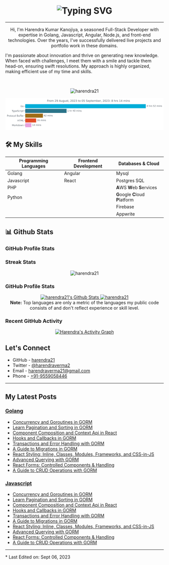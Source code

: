 
<h1 align="center">
    <img src="https://readme-typing-svg.demolab.com?font=Fira+Code&weight=600&size=22&pause=1000&color=000000&width=435&lines=Hi%2C+I+am+Harendra+Verma" alt="Typing SVG" />
</h1>
<hr/>


<p align="center">
    Hi, I'm Harendra Kumar Kanojiya, a seasoned Full-Stack Developer with expertise in Golang, Javascript, Angular, Node.js, and front-end technologies. Over the years, I've successfully delivered live projects and portfolio work in these domains.
</p>
<p>
    I'm passionate about innovation and thrive on generating new knowledge. When faced with challenges, I meet them with a smile and tackle them head-on, ensuring swift resolutions. My approach is highly organized, making efficient use of my time and skills.
</p>

<br>

<p align="center"> <img src="https://komarev.com/ghpvc/?username=harendra21&label=Profile%20views&color=0e75b6&style=plastic" alt="harendra21" /> </p>

<img
  src="https://github.com/harendra21/harendra21/blob/main/images/stat.svg"
  alt="harendra21"
/>

## 🛠️ My Skills

| Programming Languages | Frontend Development | Databases & Cloud |
|--|--|--|
| Golang | Angular | Mysql |
| Javascript | React | Postgres SQL |
| PHP |  | **A**WS **W**eb **S**ervices |
| Python |  | **G**oogle **C**loud **P**latform|
| | | Firebase |
| | | Appwrite |


## 📊 Github Stats

### GitHub Profile Stats

### Streak Stats
<p align="center"><img src="https://github-readme-streak-stats.herokuapp.com/?user=harendra21&theme=algolia" alt="harendra21" /></p>

### GitHub Profile Stats
<p align="center">
    <a href="https://github-readme-stats.vercel.app/api?username=harendra21&show_icons=true&count_private=true&theme=algolia">
        <img alt="harendra21's Github Stats" src="https://github-readme-stats.vercel.app/api?username=harendra21&show_icons=true&count_private=true&theme=algolia" height="192px"/>
    </a>
    <a href="[https://github.com/harendra21](https://github-readme-stats.vercel.app/api/top-langs?username=harendra21&show_icons=true&locale=en&layout=compact&theme=algolia)">
        <img src="https://github-readme-stats.vercel.app/api/top-langs?username=harendra21&show_icons=true&locale=en&layout=compact&theme=algolia" alt="harendra21" height="192px"/>
    </a>
        <br/><b>Note:</b> Top languages are only a metric of the languages my public code consists of and don't reflect experience or skill level.
    
</p>

### Recent GitHub Activity
<p align="center">
        <a href="https://github-readme-activity-graph.vercel.app/graph?username=harendra21&custom_title=Harendra%20Kumar%27s%20Contribution%20Graph&theme=react-dark">
            <img alt="Harendra's Activity Graph" src="https://github-readme-activity-graph.vercel.app/graph?username=harendra21&custom_title=Harendra%20Kumar%27s%20Contribution%20Graph&theme=react-dark" />
        </a>
</p>

## Let's Connect
- GitHub - [harendra21](https://github.com/harendra21)
- Twitter - [@harendraverma2](https://twitter.com/harendraverma2)
- Email - [harendraverma21@gmail.com](mailto:harendraverma21@gmail.com)
- Phone - [+91-9559058446](+919559058446)

<hr />

## My Latest Posts

### [Golang](https://golang.withcodeexample.com)

<!-- BLOG-POST-LIST-GOLANG:START -->
- [Concurrency and Goroutines in GORM](https://golang.withcodeexample.com/blog/gorm-concurrency-goroutines/)
- [Learn Pagination and Sorting in GORM](https://golang.withcodeexample.com/blog/gorm-pagination-sorting-guide/)
- [Component Composition and Context Api in React](https://javascript.withcodeexample.com/blog/react-component-composition-context-api/)
- [Hooks and Callbacks in GORM](https://golang.withcodeexample.com/blog/gorm-hooks-callbacks-guide/)
- [Transactions and Error Handling with GORM](https://golang.withcodeexample.com/blog/gorm-transactions-error-handling/)
- [A Guide to Migrations in GORM](https://golang.withcodeexample.com/blog/gorm-database-migrations-guide/)
- [React Styling: Inline, Classes, Modules, Frameworks, and CSS-in-JS](https://javascript.withcodeexample.com/blog/react-styling-guide/)
- [Advanced Querying with GORM](https://golang.withcodeexample.com/blog/advanced-querying-with-gorm/)
- [React Forms: Controlled Components &amp; Handling](https://javascript.withcodeexample.com/blog/react-forms-guide/)
- [A Guide to CRUD Operations with GORM](https://golang.withcodeexample.com/blog/gorm-crud-operations-guide/)
<!-- BLOG-POST-LIST-GOLANG:END -->

### [Javascript](https://javascript.withcodeexample.com)
<!-- BLOG-POST-LIST-JAVASCRIPT:START -->
- [Concurrency and Goroutines in GORM](https://golang.withcodeexample.com/blog/gorm-concurrency-goroutines/)
- [Learn Pagination and Sorting in GORM](https://golang.withcodeexample.com/blog/gorm-pagination-sorting-guide/)
- [Component Composition and Context Api in React](https://javascript.withcodeexample.com/blog/react-component-composition-context-api/)
- [Hooks and Callbacks in GORM](https://golang.withcodeexample.com/blog/gorm-hooks-callbacks-guide/)
- [Transactions and Error Handling with GORM](https://golang.withcodeexample.com/blog/gorm-transactions-error-handling/)
- [A Guide to Migrations in GORM](https://golang.withcodeexample.com/blog/gorm-database-migrations-guide/)
- [React Styling: Inline, Classes, Modules, Frameworks, and CSS-in-JS](https://javascript.withcodeexample.com/blog/react-styling-guide/)
- [Advanced Querying with GORM](https://golang.withcodeexample.com/blog/advanced-querying-with-gorm/)
- [React Forms: Controlled Components &amp; Handling](https://javascript.withcodeexample.com/blog/react-forms-guide/)
- [A Guide to CRUD Operations with GORM](https://golang.withcodeexample.com/blog/gorm-crud-operations-guide/)
<!-- BLOG-POST-LIST-JAVASCRIPT:END -->

<hr/>
* Last Edited on: Sept 06, 2023
